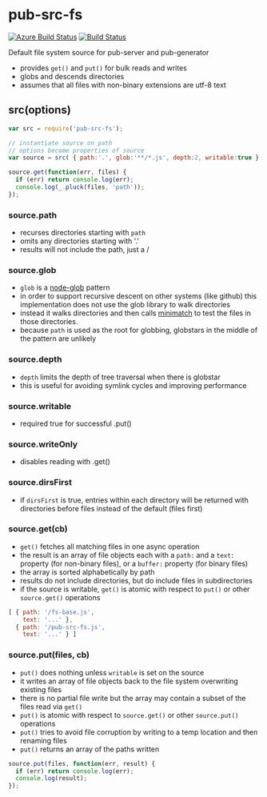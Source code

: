 # pub-src-fs
[![Azure Build Status](https://dev.azure.com/jldec/pub-src-fs/_apis/build/status/jldec.pub-src-fs?branchName=master)](https://dev.azure.com/jldec/pub-src-fs/_build/latest?definitionId=1&branchName=master)
[![Build Status](https://api.travis-ci.org/jldec/pub-src-fs.svg?branch=master)](https://travis-ci.org/jldec/pub-src-fs)

Default file system source for pub-server and pub-generator

* provides `get()` and `put()` for bulk reads and writes
* globs and descends directories
* assumes that all files with non-binary extensions are utf-8 text

## src(options)

```javascript
var src = require('pub-src-fs');

// instantiate source on path
// options become properties of source
var source = src( { path:'.', glob:'**/*.js', depth:2, writable:true } );

source.get(function(err, files) {
  if (err) return console.log(err);
  console.log(_.pluck(files, 'path'));
});

```

### source.path
- recurses directories starting with `path`
- omits any directories starting with '.'
- results will not include the path, just a /

### source.glob
- `glob` is a [node-glob](https://github.com/isaacs/node-glob) pattern
- in order to support recursive descent on other systems (like github) this implementation does not use the glob library to walk directories
- instead it walks directories and then calls [minimatch](https://github.com/isaacs/minimatch) to test the files in those directories.
- because `path` is used as the root for globbing, globstars in the middle of the pattern are unlikely

### source.depth
- `depth` limits the depth of tree traversal when there is globstar
- this is useful for avoiding symlink cycles and improving performance

### source.writable
- required true for successful .put()

### source.writeOnly
- disables reading with .get()

### source.dirsFirst
- if `dirsFirst` is true, entries within each directory will be returned with directories before files instead of the default (files first)

### source.get(cb)
- `get()` fetches all matching files in one async operation
- the result is an array of file objects each with a `path:` and a `text:` property (for non-binary files), or a `buffer:` property (for binary files)
- the array is sorted alphabetically by path
- results do not include directories, but do include files in subdirectories
- if the source is writable, `get()` is atomic with respect to `put()` or other `source.get()` operations

```javascript
[ { path: '/fs-base.js',
    text: '...' },
  { path: '/pub-src-fs.js',
    text: '...' } ]
```

### source.put(files, cb)
- `put()` does nothing unless `writable` is set on the source
- it writes an array of file objects back to the file system overwriting existing files
- there is no partial file write but the array may contain a subset of the files read via `get()`
- `put()` is atomic with respect to `source.get()` or other `source.put()` operations
- `put()` tries to avoid file corruption by writing to a temp location and then renaming files
- `put()` returns an array of the paths written

```javascript
source.put(files, function(err, result) {
  if (err) return console.log(err);
  console.log(result);
});
```
